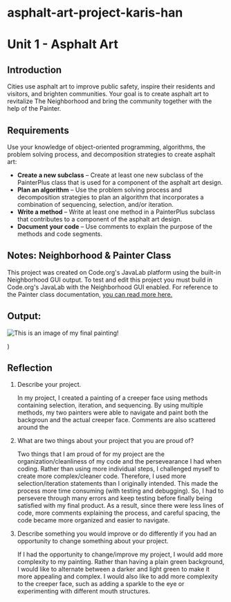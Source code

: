 # asphalt-art-project-karis-han

# Unit 1 - Asphalt Art

## Introduction

Cities use asphalt art to improve public safety, inspire their residents and visitors, and brighten communities. Your goal is to create asphalt art to revitalize The Neighborhood and bring the community together with the help of the Painter.

## Requirements

Use your knowledge of object-oriented programming, algorithms, the problem solving process, and decomposition strategies to create asphalt art:
- **Create a new subclass** – Create at least one new subclass of the PainterPlus class that is used for a component of the asphalt art design.
- **Plan an algorithm** – Use the problem solving process and decomposition strategies to plan an algorithm that incorporates a combination of sequencing, selection, and/or iteration.
- **Write a method** – Write at least one method in a PainterPlus subclass that contributes to a component of the asphalt art design.
- **Document your code** – Use comments to explain the purpose of the methods and code segments.

## Notes: Neighborhood & Painter Class

This project was created on Code.org's JavaLab platform using the built-in Neighborhood GUI output. To test and edit this project you must build in Code.org's JavaLab with the Neighborhood GUI enabled. For reference to the Painter class documentation, [you can read more here.](https://studio.code.org/docs/ide/javalab/classes/Painter)

## Output:

![This is an image of my final painting!](<img src="blob:chrome-untrusted://media-app/bc963edc-9154-41e2-aed1-4c5a36412d9d" alt="Screenshot 2025-09-16 1.16.34 PM.png"/>)

)

## Reflection

1. Describe your project.

   In my project, I created a painting of a creeper face using methods containing selection, iteration, and sequencing. By using multiple methods, my two painters were able to navigate and paint both the backgroun and the actual creeper face. Comments are also scattered around the 

2. What are two things about your project that you are proud of?

   Two things that I am proud of for my project are the organization/cleanliness of my code and the persevearance I had when coding. Rather than using more individual steps, I challenged myself to create more complex/cleaner code. Therefore, I used more selection/iteration statements than I originally intended. This made the process more time consuming (with testing and debugging). So, I had to persevere through many errors and keep testing before finally being satisfied with my final product. As a result, since there were less lines of code, more comments explaining the process, and careful spacing, the code became more organized and easier to navigate.

3. Describe something you would improve or do differently if you had an opportunity to change something about your project.

   If I had the opportunity to change/improve my project, I would add more complexity to my painting. Rather than having a plain green background, I would like to alternate between a darker and light green to make it more appealing and complex. I would also like to add more complexity to the creeper face, such as adding a sparkle to the eye or experimenting with different mouth structures.
